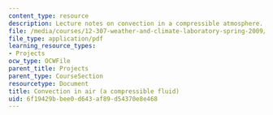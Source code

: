 ```yaml
---
content_type: resource
description: Lecture notes on convection in a compressible atmosphere.
file: /media/courses/12-307-weather-and-climate-laboratory-spring-2009/6f19429bbee0d643af89d54370e8e468_convection_n_air.pdf
file_type: application/pdf
learning_resource_types:
- Projects
ocw_type: OCWFile
parent_title: Projects
parent_type: CourseSection
resourcetype: Document
title: Convection in air (a compressible fluid)
uid: 6f19429b-bee0-d643-af89-d54370e8e468
---
```

